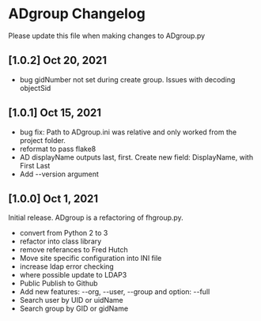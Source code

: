 # ADgroup Changelog

Please update this file when making changes to ADgroup.py

## [1.0.2] Oct 20, 2021
  * bug gidNumber not set during create group.  Issues with decoding objectSid

## [1.0.1] Oct 15, 2021
 
  * bug fix: Path to ADgroup.ini was relative and only worked from the project folder.
  * reformat to pass flake8
  * AD displayName outputs last, first.  Create new field: DisplayName, with First Last
  * Add --version argument

## [1.0.0] Oct 1, 2021
Initial release.  ADgroup is a refactoring of fhgroup.py. 

  * convert from Python 2 to 3
  * refactor into class library
  * remove referances to Fred Hutch
  * Move site specific configuration into INI file
  * increase ldap error checking
  * where possible update to LDAP3
  * Public Publish to Github
  * Add new features:  --org, --user, --group and option: --full
  * Search user by UID or uidName
  * Search group by GID or gidName
